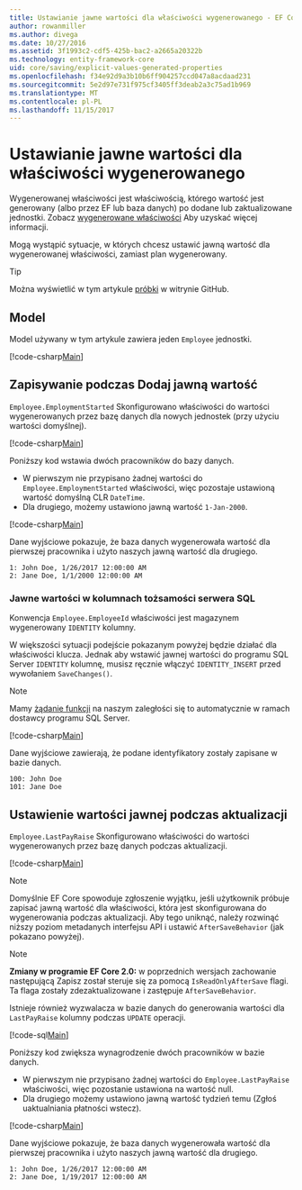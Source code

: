 ```yaml
---
title: Ustawianie jawne wartości dla właściwości wygenerowanego - EF Core
author: rowanmiller
ms.author: divega
ms.date: 10/27/2016
ms.assetid: 3f1993c2-cdf5-425b-bac2-a2665a20322b
ms.technology: entity-framework-core
uid: core/saving/explicit-values-generated-properties
ms.openlocfilehash: f34e92d9a3b10b6ff904257ccd047a8acdaad231
ms.sourcegitcommit: 5e2d97e731f975cf3405ff3deab2a3c75ad1b969
ms.translationtype: MT
ms.contentlocale: pl-PL
ms.lasthandoff: 11/15/2017
---
```

# <a name="setting-explicit-values-for-generated-properties"></a>Ustawianie jawne wartości dla właściwości wygenerowanego

Wygenerowanej właściwości jest właściwością, którego wartość jest generowany (albo przez EF lub baza danych) po dodane lub zaktualizowane jednostki. Zobacz [wygenerowane właściwości](../modeling/generated-properties.md) Aby uzyskać więcej informacji.

Mogą wystąpić sytuacje, w których chcesz ustawić jawną wartość dla wygenerowanej właściwości, zamiast plan wygenerowany.

> [!TIP]  
> Można wyświetlić w tym artykule [próbki](https://github.com/aspnet/EntityFramework.Docs/tree/master/samples/core/Saving/Saving/ExplicitValuesGenerateProperties/) w witrynie GitHub.

## <a name="the-model"></a>Model

Model używany w tym artykule zawiera jeden `Employee` jednostki.

[!code-csharp[Main](../../../samples/core/Saving/Saving/ExplicitValuesGenerateProperties/Employee.cs#Sample)]

## <a name="saving-an-explicit-value-during-add"></a>Zapisywanie podczas Dodaj jawną wartość

`Employee.EmploymentStarted` Skonfigurowano właściwości do wartości wygenerowanych przez bazę danych dla nowych jednostek (przy użyciu wartości domyślnej).

[!code-csharp[Main](../../../samples/core/Saving/Saving/ExplicitValuesGenerateProperties/EmployeeContext.cs#EmploymentStarted)]

Poniższy kod wstawia dwóch pracowników do bazy danych.
* W pierwszym nie przypisano żadnej wartości do `Employee.EmploymentStarted` właściwości, więc pozostaje ustawioną wartość domyślną CLR `DateTime`.
* Dla drugiego, możemy ustawiono jawną wartość `1-Jan-2000`.

[!code-csharp[Main](../../../samples/core/Saving/Saving/ExplicitValuesGenerateProperties/Sample.cs#EmploymentStarted)]

Dane wyjściowe pokazuje, że baza danych wygenerowała wartość dla pierwszej pracownika i użyto naszych jawną wartość dla drugiego.

``` Console
1: John Doe, 1/26/2017 12:00:00 AM
2: Jane Doe, 1/1/2000 12:00:00 AM
```

### <a name="explicit-values-into-sql-server-identity-columns"></a>Jawne wartości w kolumnach tożsamości serwera SQL

Konwencja `Employee.EmployeeId` właściwości jest magazynem wygenerowany `IDENTITY` kolumny.

W większości sytuacji podejście pokazanym powyżej będzie działać dla właściwości klucza. Jednak aby wstawić jawnej wartości do programu SQL Server `IDENTITY` kolumnę, musisz ręcznie włączyć `IDENTITY_INSERT` przed wywołaniem `SaveChanges()`.

> [!NOTE]  
> Mamy [żądanie funkcji](https://github.com/aspnet/EntityFramework/issues/703) na naszym zaległości się to automatycznie w ramach dostawcy programu SQL Server.

[!code-csharp[Main](../../../samples/core/Saving/Saving/ExplicitValuesGenerateProperties/Sample.cs#EmployeeId)]

Dane wyjściowe zawierają, że podane identyfikatory zostały zapisane w bazie danych.

``` Console
100: John Doe
101: Jane Doe
```

## <a name="setting-an-explicit-value-during-update"></a>Ustawienie wartości jawnej podczas aktualizacji

`Employee.LastPayRaise` Skonfigurowano właściwości do wartości wygenerowanych przez bazę danych podczas aktualizacji.

[!code-csharp[Main](../../../samples/core/Saving/Saving/ExplicitValuesGenerateProperties/EmployeeContext.cs#LastPayRaise)]

> [!NOTE]  
> Domyślnie EF Core spowoduje zgłoszenie wyjątku, jeśli użytkownik próbuje zapisać jawną wartość dla właściwości, która jest skonfigurowana do wygenerowania podczas aktualizacji. Aby tego uniknąć, należy rozwinąć niższy poziom metadanych interfejsu API i ustawić `AfterSaveBehavior` (jak pokazano powyżej).

> [!NOTE]  
> **Zmiany w programie EF Core 2.0:** w poprzednich wersjach zachowanie następującą Zapisz został steruje się za pomocą `IsReadOnlyAfterSave` flagi. Ta flaga zostały zdezaktualizowane i zastępuje `AfterSaveBehavior`.

Istnieje również wyzwalacza w bazie danych do generowania wartości dla `LastPayRaise` kolumny podczas `UPDATE` operacji.

[!code-sql[Main](../../../samples/core/Saving/Saving/ExplicitValuesGenerateProperties/employee_UPDATE.sql)]

Poniższy kod zwiększa wynagrodzenie dwóch pracowników w bazie danych.
* W pierwszym nie przypisano żadnej wartości do `Employee.LastPayRaise` właściwości, więc pozostanie ustawiona na wartość null.
* Dla drugiego możemy ustawiono jawną wartość tydzień temu (Zgłoś uaktualniania płatności wstecz).

[!code-csharp[Main](../../../samples/core/Saving/Saving/ExplicitValuesGenerateProperties/Sample.cs#LastPayRaise)]

Dane wyjściowe pokazuje, że baza danych wygenerowała wartość dla pierwszej pracownika i użyto naszych jawną wartość dla drugiego.

``` Console
1: John Doe, 1/26/2017 12:00:00 AM
2: Jane Doe, 1/19/2017 12:00:00 AM
```
